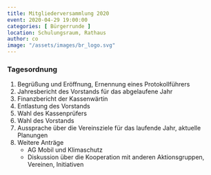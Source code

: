 ```yaml
---
title: Mitgliederversammlung 2020
event: 2020-04-29 19:00:00
categories: [ Bürgerrunde ]
location: Schulungsraum, Rathaus
author: co
image: "/assets/images/br_logo.svg"
---
```


### Tagesordnung

1. Begrüßung und Eröffnung, Ernennung eines Protokollführers
2. Jahresbericht des Vorstands für das abgelaufene Jahr
3. Finanzbericht der Kassenwärtin
4. Entlastung des Vorstands
5. Wahl des Kassenprüfers
6. Wahl des Vorstands
7. Aussprache über die Vereinsziele für das laufende Jahr, aktuelle Planungen
8. Weitere Anträge
    * AG Mobil und Klimaschutz
    * Diskussion über die Kooperation mit anderen Aktionsgruppen, Vereinen, Initiativen

